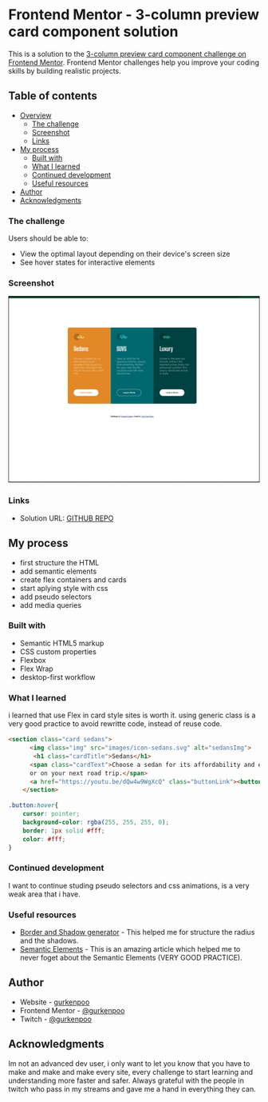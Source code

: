 # Frontend Mentor - 3-column preview card component solution

This is a solution to the [3-column preview card component challenge on Frontend Mentor](https://www.frontendmentor.io/challenges/3column-preview-card-component-pH92eAR2-). Frontend Mentor challenges help you improve your coding skills by building realistic projects. 

## Table of contents

- [Overview](#overview)
  - [The challenge](#the-challenge)
  - [Screenshot](#screenshot)
  - [Links](#links)
- [My process](#my-process)
  - [Built with](#built-with)
  - [What I learned](#what-i-learned)
  - [Continued development](#continued-development)
  - [Useful resources](#useful-resources)
- [Author](#author)
- [Acknowledgments](#acknowledgments)


### The challenge

Users should be able to:

- View the optimal layout depending on their device's screen size
- See hover states for interactive elements

### Screenshot

![finish screenshot](./root/images/02ready.jpg)

### Links

- Solution URL: [GITHUB REPO](https://github.com/gurkenpoo/cardsStyle02)

## My process
- first structure the HTML
- add semantic elements
- create flex containers and cards
- start aplying style with css
- add pseudo selectors 
- add media queries
### Built with

- Semantic HTML5 markup
- CSS custom properties
- Flexbox 
- Flex Wrap
- desktop-first workflow

### What I learned

i learned that use Flex in card style sites is worth it. using generic class is a very good practice to avoid rewritte code, instead of reuse code.


```html
<section class="card sedans"> 
      <img class="img" src="images/icon-sedans.svg" alt="sedansImg">
       <h1 class="cardTitle">Sedans</h1>
      <span class="cardText">Choose a sedan for its affordability and excellent fuel economy. Ideal for cruising in the city 
      or on your next road trip.</span>
      <a href="https://youtu.be/dQw4w9WgXcQ" class="buttonLink"><button class="button buttonSedans">Learn More</button></a>
    </section>
```
```css
.button:hover{
    cursor: pointer;
    background-color: rgba(255, 255, 255, 0);
    border: 1px solid #fff;
    color: #fff;
}
```

### Continued development

I want to continue studing pseudo selectors and css animations, is a very weak area that i have.

### Useful resources

- [Border and Shadow generator](https://neumorphism.io/#e0e0e0) - This helped me for structure the radius and the shadows.
- [Semantic Elements](https://www.w3schools.com/html/html5_semantic_elements.asp) - This is an amazing article which helped me to never foget about the Semantic Elements (VERY GOOD PRACTICE).

## Author

- Website - [gurkenpoo](https://github.com/gurkenpoo)
- Frontend Mentor - [@gurkenpoo](https://www.frontendmentor.io/profile/gurkenpoo)
- Twitch - [@gurkenpoo](https://www.twitch.tv/gurkenpoo)


## Acknowledgments

Im not an advanced dev user, i only want to let you know that you have to make and make and make every site, every challenge to start learning and understanding more faster and safer. Always grateful with the people in twitch who pass in my streams and gave me a hand in everything they can.
